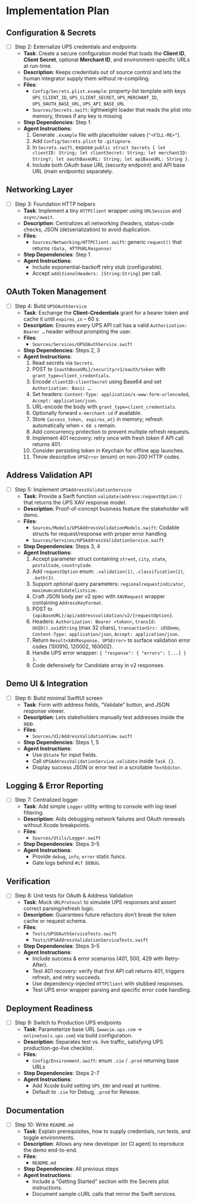 # Implementation Plan

## Configuration & Secrets

- [ ] Step 2: Externalize UPS credentials and endpoints
  - **Task**: Create a secure configuration model that loads the **Client ID**, **Client Secret**, optional **Merchant ID**, and environment-specific URLs at run-time.
  - **Description**: Keeps credentials out of source control and lets the human integrator supply them without re-compiling.
  - **Files**:
    - `Config/Secrets.plist.example`: property-list template with keys `UPS_CLIENT_ID`, `UPS_CLIENT_SECRET`, `UPS_MERCHANT_ID`, `UPS_OAUTH_BASE_URL`, `UPS_API_BASE_URL`
    - `Sources/Secrets.swift`: lightweight loader that reads the plist into memory, throws if any key is missing
  - **Step Dependencies**: Step 1
  - **Agent Instructions**:
    1. Generate `.example` file with placeholder values (`"<FILL-ME>"`).
    2. Add `Config/Secrets.plist` to `.gitignore`.
    3. In `Secrets.swift`, expose `public struct Secrets { let clientID: String; let clientSecret: String; let merchantID: String?; let oauthBaseURL: String; let apiBaseURL: String }`.
    4. Include both OAuth base URL (security endpoint) and API base URL (main endpoints) separately.

## Networking Layer

- [ ] Step 3: Foundation HTTP helpers
  - **Task**: Implement a tiny `HTTPClient` wrapper using `URLSession` and `async/await`.
  - **Description**: Centralizes all networking (headers, status-code checks, JSON (de)serialization) to avoid duplication.
  - **Files**:
    - `Sources/Networking/HTTPClient.swift`: generic `request()` that returns `(Data, HTTPURLResponse)`
  - **Step Dependencies**: Step 1
  - **Agent Instructions**:
    - Include exponential-backoff retry stub (configurable).
    - Accept `additionalHeaders: [String:String]` per call.

## OAuth Token Management

- [ ] Step 4: Build `UPSOAuthService`
  - **Task**: Exchange the **Client-Credentials** grant for a bearer token and cache it until `expires_in` – 60 s.
  - **Description**: Ensures every UPS API call has a valid `Authorization: Bearer …` header without prompting the user.
  - **Files**:
    - `Sources/Services/UPSOAuthService.swift`
  - **Step Dependencies**: Steps 2, 3
  - **Agent Instructions**:
    1. Read secrets via `Secrets`.
    2. POST to `{oauthBaseURL}/security/v1/oauth/token` with `grant_type=client_credentials`.
    3. Encode `clientID:clientSecret` using Base64 and set `Authorization: Basic …`.
    4. Set headers: `Content-Type: application/x-www-form-urlencoded`, `Accept: application/json`.
    5. URL-encode the body with `grant_type=client_credentials`.
    6. Optionally forward `x-merchant-id` if available.
    7. Store `{access_token, expires_at}` in memory; refresh automatically when `< 60 s` remain.
    8. Add concurrency protection to prevent multiple refresh requests.
    9. Implement 401 recovery: retry once with fresh token if API call returns 401.
    10. Consider persisting token in Keychain for offline app launches.
    11. Throw descriptive `UPSError` (enum) on non-200 HTTP codes.

## Address Validation API

- [ ] Step 5: Implement `UPSAddressValidationService`
  - **Task**: Provide a Swift function `validate(address:requestOption:)` that returns the UPS XAV response model.
  - **Description**: Proof-of-concept business feature the stakeholder will demo.
  - **Files**:
    - `Sources/Models/UPSAddressValidationModels.swift`: Codable structs for request/response with proper error handling
    - `Sources/Services/UPSAddressValidationService.swift`
  - **Step Dependencies**: Steps 3, 4
  - **Agent Instructions**:
    1. Accept parameter struct containing `street`, `city`, `state`, `postalCode`, `countryCode`.
    2. Add `requestOption` enum: `.validation(1)`, `.classification(2)`, `.both(3)`.
    3. Support optional query parameters: `regionalrequestindicator`, `maximumcandidatelistsize`.
    4. Craft JSON body per v2 spec with `XAVRequest` wrapper containing `AddressKeyFormat`.
    5. POST to `{apiBaseURL}/api/addressvalidation/v2/{requestOption}`.
    6. Headers: `Authorization: Bearer <token>`, `transId: UUID().uuidString` (max 32 chars), `transactionSrc: iOSDemo`, `Content-Type: application/json`, `Accept: application/json`.
    7. Return `Result<XAVResponse, UPSError>` to surface validation error codes (100910, 120002, 160002).
    8. Handle UPS error wrapper: `{ "response": { "errors": [...] } }`.
    9. Code defensively for Candidate array in v2 responses.

## Demo UI & Integration

- [ ] Step 6: Build minimal SwiftUI screen
  - **Task**: Form with address fields, “Validate” button, and JSON response viewer.
  - **Description**: Lets stakeholders manually test addresses inside the app.
  - **Files**:
    - `Sources/UI/AddressValidationView.swift`
  - **Step Dependencies**: Steps 1, 5
  - **Agent Instructions**:
    - Use `@State` for input fields.
    - Call `UPSAddressValidationService.validate` inside `Task {}`.
    - Display success JSON or error text in a scrollable `TextEditor`.

## Logging & Error Reporting

- [ ] Step 7: Centralized logger
  - **Task**: Add simple `Logger` utility writing to console with log-level filtering.
  - **Description**: Aids debugging network failures and OAuth renewals without Xcode breakpoints.
  - **Files**:
    - `Sources/Utils/Logger.swift`
  - **Step Dependencies**: Steps 3–5
  - **Agent Instructions**:
    - Provide `debug`, `info`, `error` static funcs.
    - Gate logs behind `#if DEBUG`.

## Verification

- [ ] Step 8: Unit tests for OAuth & Address Validation
  - **Task**: Mock `URLProtocol` to simulate UPS responses and assert correct parsing/refresh logic.
  - **Description**: Guarantees future refactors don’t break the token cache or request schema.
  - **Files**:
    - `Tests/UPSOAuthServiceTests.swift`
    - `Tests/UPSAddressValidationServiceTests.swift`
  - **Step Dependencies**: Steps 3–5
  - **Agent Instructions**:
    - Include success & error scenarios (401, 500, 429 with Retry-After).
    - Test 401 recovery: verify that first API call returns 401, triggers refresh, and retry succeeds.
    - Use dependency-injected `HTTPClient` with stubbed responses.
    - Test UPS error wrapper parsing and specific error code handling.

## Deployment Readiness

- [ ] Step 9: Switch to Production UPS endpoints
  - **Task**: Parameterize base URL (`wwwcie.ups.com` → `onlinetools.ups.com`) via build configuration.
  - **Description**: Separates test vs. live traffic, satisfying UPS production-go-live checklist.
  - **Files**:
    - `Config/Environment.swift`: enum `.cie` / `.prod` returning base URLs
  - **Step Dependencies**: Steps 2–7
  - **Agent Instructions**:
    - Add Xcode build setting `UPS_ENV` and read at runtime.
    - Default to `.cie` for Debug, `.prod` for Release.

## Documentation

- [ ] Step 10: Write `README.md`
  - **Task**: Explain prerequisites, how to supply credentials, run tests, and toggle environments.
  - **Description**: Allows any new developer (or CI agent) to reproduce the demo end-to-end.
  - **Files**:
    - `README.md`
  - **Step Dependencies**: All previous steps
  - **Agent Instructions**:
    - Include a “Getting Started” section with the Secrets plist instructions.
    - Document sample cURL calls that mirror the Swift services.
